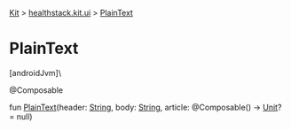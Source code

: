 
[Kit](../../kit.html) > [healthstack.kit.ui](index.html) > [PlainText](-plain-text.html)



# PlainText



[androidJvm]\




@Composable



fun [PlainText](-plain-text.html)(header: [String](https://kotlinlang.org/api/latest/jvm/stdlib/kotlin/-string/index.html), body: [String](https://kotlinlang.org/api/latest/jvm/stdlib/kotlin/-string/index.html), article: @Composable() -&gt; [Unit](https://kotlinlang.org/api/latest/jvm/stdlib/kotlin/-unit/index.html)? = null)




